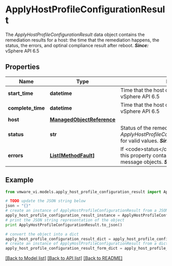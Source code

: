 # ApplyHostProfileConfigurationResult

The *ApplyHostProfileConfigurationResult* data object contains the remediation results for a host: the time that the remediation happens, the status, the errors, and optinal compliance result after reboot.  ***Since:*** vSphere API 6.5 

## Properties
Name | Type | Description | Notes
------------ | ------------- | ------------- | -------------
**start_time** | **datetime** | Time that the host config apply starts.  ***Since:*** vSphere API 6.5  | 
**complete_time** | **datetime** | Time that the host config apply completes.  ***Since:*** vSphere API 6.5  | 
**host** | [**ManagedObjectReference**](ManagedObjectReference.md) |  | 
**status** | **str** | Status of the remediation.  See *ApplyHostProfileConfigurationResultStatus_enum* for valid values.  ***Since:*** vSphere API 6.5  | 
**errors** | [**List[MethodFault]**](MethodFault.md) | If &lt;code&gt;status&lt;/code&gt; is &lt;code&gt;fail&lt;/code&gt;, this property contains a list of status error message objects.  ***Since:*** vSphere API 6.5  | [optional] 

## Example

```python
from vmware_vi.models.apply_host_profile_configuration_result import ApplyHostProfileConfigurationResult

# TODO update the JSON string below
json = "{}"
# create an instance of ApplyHostProfileConfigurationResult from a JSON string
apply_host_profile_configuration_result_instance = ApplyHostProfileConfigurationResult.from_json(json)
# print the JSON string representation of the object
print ApplyHostProfileConfigurationResult.to_json()

# convert the object into a dict
apply_host_profile_configuration_result_dict = apply_host_profile_configuration_result_instance.to_dict()
# create an instance of ApplyHostProfileConfigurationResult from a dict
apply_host_profile_configuration_result_form_dict = apply_host_profile_configuration_result.from_dict(apply_host_profile_configuration_result_dict)
```
[[Back to Model list]](../README.md#documentation-for-models) [[Back to API list]](../README.md#documentation-for-api-endpoints) [[Back to README]](../README.md)


